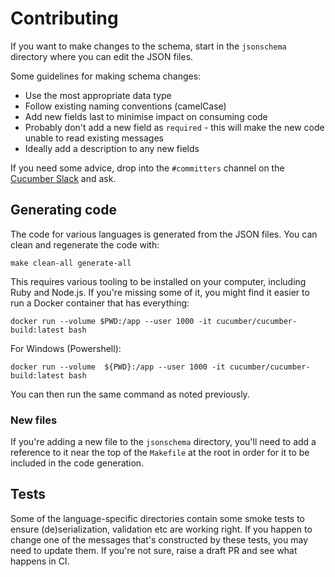 # Contributing

If you want to make changes to the schema, start in the `jsonschema` directory where you can edit the JSON files.

Some guidelines for making schema changes:

- Use the most appropriate data type
- Follow existing naming conventions (camelCase)
- Add new fields last to minimise impact on consuming code
- Probably don't add a new field as `required` - this will make the new code unable to read existing messages
- Ideally add a description to any new fields

If you need some advice, drop into the `#committers` channel on the [Cucumber Slack](https://cucumber.io/community#slack) and ask.

## Generating code

The code for various languages is generated from the JSON files. You can clean and regenerate the code with:

```shell
make clean-all generate-all
```

This requires various tooling to be installed on your computer, including Ruby and Node.js. If you're missing some of it, you might find it easier to run a Docker container that has everything:

```shell
docker run --volume $PWD:/app --user 1000 -it cucumber/cucumber-build:latest bash
```

For Windows (Powershell):

```shell
docker run --volume  ${PWD}:/app --user 1000 -it cucumber/cucumber-build:latest bash
```

You can then run the same command as noted previously.

### New files

If you're adding a new file to the `jsonschema` directory, you'll need to add a reference to it near the top of the `Makefile` at the root in order for it to be included in the code generation.

## Tests

Some of the language-specific directories contain some smoke tests to ensure (de)serialization, validation etc are working right. If you happen to change one of the messages that's constructed by these tests, you may need to update them. If you're not sure, raise a draft PR and see what happens in CI.
